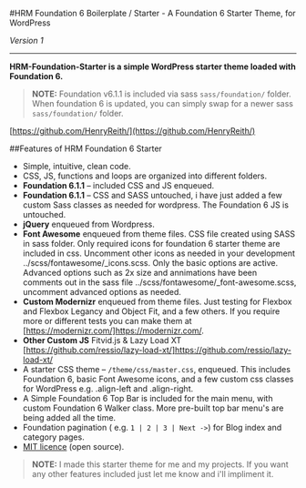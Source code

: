 #HRM Foundation 6 Boilerplate / Starter - A Foundation 6 Starter Theme, for WordPress

*Version 1*

------------------

**HRM-Foundation-Starter is a simple WordPress starter theme loaded with Foundation 6.**

> **NOTE:** Foundation v6.1.1 is included via sass `sass/foundation/` folder. When foundation 6 is updated, you can simply swap for a newer sass `sass/foundation/` folder.

[https://github.com/HenryReith/](https://github.com/HenryReith/)

##Features of HRM Foundation 6 Starter

* Simple, intuitive, clean code.
* CSS, JS, functions and loops are organized into different folders.
* **Foundation 6.1.1** – included CSS and JS enqueued.
* **Foundation 6.1.1** – CSS and SASS untouched, i have just added a few custom Sass classes as needed for wordpress. The Foundation 6 JS is untouched.  
* **jQuery** enqueued from Wordpress.
* **Font Awesome** enqueued from theme files. CSS file created using SASS in sass folder. Only required icons for foundation 6 starter theme are included in css. Uncomment other icons as needed in your development ../scss/fontawesome/_icons.scss. Only the basic options are active. Advanced options such as 2x size and annimations have been comments out in the sass file ../scss/fontawesome/_font-awesome.scss, uncomment advanced options as needed. 
* **Custom Modernizr** enqueued from theme files. Just testing for Flexbox and Flexbox Legancy and Object Fit, and a few others. If you require more or different tests you can make them at [https://modernizr.com/]https://modernizr.com/. 
* **Other Custom JS** Fitvid.js & Lazy Load XT [https://github.com/ressio/lazy-load-xt/]https://github.com/ressio/lazy-load-xt/
* A starter CSS theme – `/theme/css/master.css`, enqueued. This includes Foundation 6, basic Font Awesome icons, and a few custom css classes for WordPress e.g. .align-left and .align-right.   
* A Simple Foundation 6 Top Bar is included for the main menu, with custom Foundation 6 Walker class. More pre-built top bar menu's are being added all the time. 
* Foundation pagination ( e.g. ` 1 | 2 | 3 | Next -> `) for Blog index and category pages.
* [MIT licence](http://opensource.org/licenses/MIT) (open source).

> **NOTE:** I made this starter theme for me and my projects. If you want any other features included just let me know and i'll impliment it. 
